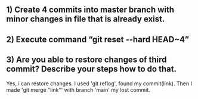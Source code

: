 ## 1) Create 4 commits into master branch with minor changes in file that is already exist.
## 2) Execute command “git reset --hard HEAD~4”
## 3) Are you able to restore changes of third commit? Describe your steps how to do that.
Yes, i can restore changes. I used 'git reflog', found my commit(link). Then I made 'git merge "link"' with branch 'main' my lost commit.
